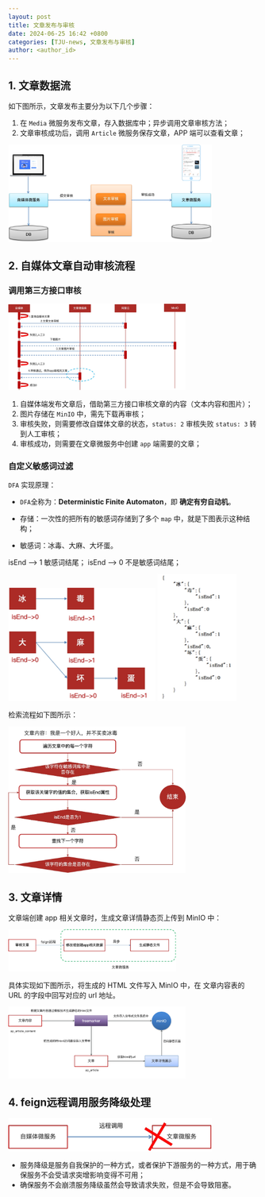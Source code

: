 ```yaml
---
layout: post
title: 文章发布与审核
date: 2024-06-25 16:42 +0800
categories: [TJU-news, 文章发布与审核]
author: <author_id>
---
```


## 1. 文章数据流

如下图所示，文章发布主要分为以下几个步骤：

1. 在 `Media` 微服务发布文章，存入数据库中；异步调用文章审核方法；
2. 文章审核成功后，调用 `Article` 微服务保存文章，APP 端可以查看文章；

<img src="../media/2024-06-25-%E6%96%87%E7%AB%A0%E5%8F%91%E5%B8%83%E4%B8%8E%E5%AE%A1%E6%A0%B8/image-20240625164534731.png" alt="image-20240625164534731" style="zoom:40%;" />



## 2. 自媒体文章自动审核流程

### 调用第三方接口审核



<img src="../media/2024-06-25-%E6%96%87%E7%AB%A0%E5%8F%91%E5%B8%83%E4%B8%8E%E5%AE%A1%E6%A0%B8/image-20240625204545996.png" alt="image-20240625204545996" style="zoom:35%;" />



1. 自媒体端发布文章后，借助第三方接口审核文章的内容（文本内容和图片）；
2. 图片存储在 `MinIO` 中，需先下载再审核；
3. 审核失败，则需要修改自媒体文章的状态，`status: 2`  审核失败   `status: 3`  转到人工审核；
4. 审核成功，则需要在文章微服务中创建 `app` 端需要的文章；



### 自定义敏感词过滤

`DFA` 实现原理：

- `DFA`全称为：**Deterministic Finite Automaton**，即 **确定有穷自动机**。

- 存储：一次性的把所有的敏感词存储到了多个 `map` 中，就是下图表示这种结构；

- 敏感词：冰毒、大麻、大坏蛋。

isEnd —> 1 敏感词结尾；	isEnd —> 0 不是敏感词结尾；

<img src="../media/2024-06-25-%E6%96%87%E7%AB%A0%E5%8F%91%E5%B8%83%E4%B8%8E%E5%AE%A1%E6%A0%B8/image-20240625205701594.png" alt="image-20240625205701594" style="zoom:45%;" />          <img src="../media/2024-06-25-%E6%96%87%E7%AB%A0%E5%8F%91%E5%B8%83%E4%B8%8E%E5%AE%A1%E6%A0%B8/image-20240625205723013.png" alt="image-20240625205723013" style="zoom:25%;" />



检索流程如下图所示：

<img src="../media/2024-06-25-%E6%96%87%E7%AB%A0%E5%8F%91%E5%B8%83%E4%B8%8E%E5%AE%A1%E6%A0%B8/image-20240625210054070.png" alt="image-20240625210054070" style="zoom:35%;" />

## 3. 文章详情

文章端创建 app 相关文章时，生成文章详情静态页上传到 MinIO 中：

<img src="../media/2024-06-25-%E6%96%87%E7%AB%A0%E5%8F%91%E5%B8%83%E4%B8%8E%E5%AE%A1%E6%A0%B8/image-20240625211000830.png" alt="image-20240625211000830" style="zoom:33%;" />

具体实现如下图所示，将生成的 HTML 文件写入 MinIO 中，在 文章内容表的 URL 的字段中回写对应的 url 地址。

<img src="../media/2024-06-25-%E6%96%87%E7%AB%A0%E5%8F%91%E5%B8%83%E4%B8%8E%E5%AE%A1%E6%A0%B8/image-20240625212248454.png" alt="image-20240625212248454" style="zoom:35%;" />



## 4. feign远程调用服务降级处理

<img src="../media/2024-06-25-%E6%96%87%E7%AB%A0%E5%8F%91%E5%B8%83%E4%B8%8E%E5%AE%A1%E6%A0%B8/image-20240625211932193.png" alt="image-20240625211932193" style="zoom:40%;" />

- 服务降级是服务自我保护的一种方式，或者保护下游服务的一种方式，用于确保服务不会受请求突增影响变得不可用；
- 确保服务不会崩溃服务降级虽然会导致请求失败，但是不会导致阻塞。
